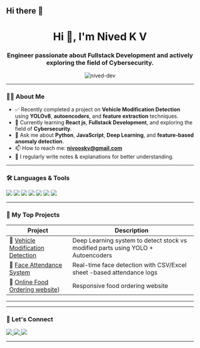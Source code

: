 ## Hi there 👋
<h1 align="center">Hi 👋, I'm Nived K V</h1>
<h3 align="center">Engineer passionate about Fullstack Development and actively exploring the field of Cybersecurity.</h3>

<p align="center">
  <img src="https://komarev.com/ghpvc/?username=nived-dev&label=Profile%20views&color=0e75b6&style=flat" alt="nived-dev" />
</p>

---

### 👨‍💻 About Me

- ✅ Recently completed a project on **Vehicle Modification Detection** using **YOLOv8**, **autoencoders**, and **feature extraction** techniques.
- 🌱 Currently learning **React js**, **Fullstack Development**, and exploring the field of **Cybersecurity**.
- 💬 Ask me about **Python**, **JavaScript**, **Deep Learning**, and **feature-based anomaly detection**.
- 📫 How to reach me: **nivooskv@gmail.com**
- 📝 I regularly write notes & explanations for better understanding.

---

### 🛠️ Languages & Tools

<p>
  <img src="https://img.shields.io/badge/Python-3670A0?style=for-the-badge&logo=python&logoColor=ffdd54"/>
  <img src="https://img.shields.io/badge/JavaScript-F0DB4F?style=for-the-badge&logo=javascript&logoColor=black"/>
   <img src="https://img.shields.io/badge/HTML5-e34c26?style=for-the-badge&logo=html5&logoColor=white"/>
  <img src="https://img.shields.io/badge/CSS3-264de4?style=for-the-badge&logo=css3&logoColor=white"/>
  <img src="https://img.shields.io/badge/Data%20Structures-ff6f61?style=for-the-badge"/>
  <img src="https://img.shields.io/badge/TensorFlow-FF6F00?style=for-the-badge&logo=tensorflow&logoColor=white"/>
  <img src="https://img.shields.io/badge/OpenCV-27338e?style=for-the-badge&logo=opencv&logoColor=white"/>
</p>

---

### 📂 My Top Projects

| Project | Description |
|--------|-------------|
| 🚗 [Vehicle Modification Detection](https://github.com/yourusername/vehicle-modification-detection) | Deep Learning system to detect stock vs modified parts using YOLO + Autoencoders |
| 🧠 [Face Attendance System](https://github.com/yourusername/face-attendance) | Real-time face detection with CSV/Excel sheet -based attendance logs |
| 🛒 [Online Food Ordering website](https://nived-k2.github.io/Food_delivery/)) |Responsive food ordering website|

---

---

### 🤝 Let's Connect

<p>
  <a href="https://linkedin.com/in/nivedkv" target="_blank">
    <img src="https://img.shields.io/badge/LinkedIn-blue?style=for-the-badge&logo=linkedin"/>
  </a>
  <a href="mailto:nivooskv@gmail.com" target="_blank">
    <img src="https://img.shields.io/badge/Gmail-red?style=for-the-badge&logo=gmail&logoColor=white"/>
  </a>
  <a href="https://github.com/nived-k2" target="_blank">
    <img src="https://img.shields.io/badge/GitHub-333?style=for-the-badge&logo=github&logoColor=white"/>
  </a>
</p>

---
